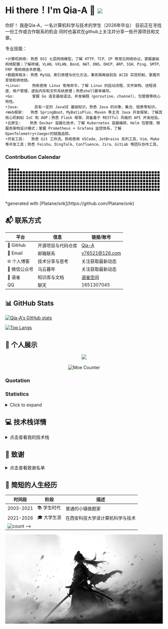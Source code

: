 # Hi there！I'm Qia-A 👋 <img src="https://github.com/laixintao/laixintao/blob/master/assets/wave.gif" width="29px">

<!--
**Qia-A/Qia-A** is a ✨ _special_ ✨ repository because its `README.md` (this file) appears on AHUA-Official GitHub profile.

- 🫡 I am a student of Xi 'an University of Science and Technology and will graduate in 2026.

- 📚️ I'm currently studying some back-end and monolithic architecture projects.

- 👯 I also want to find some interesting projects that I have completed in collaboration ...

- 🤔 I'm looking for a suitable job to help ...  

- ⚡ Fun fact: I am super handsome...
  -->

  你好！ 我是Qia-A，一名计算机科学与技术的学生（2026年毕业） 目前正在寻找一份工作或合作联系的机会  同时也喜欢在github上关注并分享一些开源项目和文章。

  专业技能：


 	•计算机网络: 熟悉 OSI 七层网络模型，了解 HTTP、TCP、IP 等常见网络协议，掌握基础网络配置；了解桥接、VLAN、VXLAN、Bond、NAT、DNS、DHCP、ARP、SSH、Ping、SMTP、FRP 等网络技术原理。
 	•数据库相关: 熟悉 MySQL 索引原理与优化方法，事务隔离级别及 ACID 实现机制，掌握共享锁和排他锁。
 	•Linux:     熟练使用 Linux 常用命令，了解 Linux 的启动流程、文件架构、进程调度、用户管理、虚拟内存和文件系统原理；熟悉shell脚本编写。
 	•Go:        掌握 Go 语言基础语法、并发编程（goroutine、channel）、包管理等核心特性。
 	•Java:       具有一定的 JavaSE 基础知识，熟悉 Java 的对象、集合、链表等知识。
 	•Web框架:   熟悉 SpringBoot、MyBatisPlus、Maven 等主流 Java 开发框架，了解其核心机制如 IoC 和 AOP；熟悉 Flask 框架，具备基于 RESTful 风格的 API 开发经验。
 	•云原生:    熟悉 Docker 容器化技术，了解 Kubernetes 容器编排、Helm 包管理、微服务架构设计模式；掌握 Prometheus + Grafana 监控体系，了解 OpenTelemetry+Jaeger的链路追踪。
 	•开发工具:   熟悉 Git 工作流，熟练使用 VSCode、JetBrains 系列工具、Vim、Make 等开发工具；熟悉 Feishu、DingTalk、Confluence、Jira、GitLab 等团队协作工具。

### Contribution Calendar

<!--https://raw.githubusercontent.com/Qia-A/Qia-A/output/github-contribution-grid-snake.svg" alt="snake gif" width="100%" 
https://github.com/AHUA-Official/AHUA-Official/blob/snk/github-contribution-grid-snake.svg -->

<picture>
  <source media="(prefers-color-scheme: dark)" srcset="https://raw.githubusercontent.com/Qia-A/Qia-A/refs/heads/snk/github-contribution-grid-snake-dark.svg">
  <source media="(prefers-color-scheme: light)" srcset="https://raw.githubusercontent.com/Qia-A/Qia-A/refs/heads/snk/github-contribution-grid-snake.svg">
  <img alt="github contribution grid snake animation" src="https://raw.githubusercontent.com/Qia-A/Qia-A/refs/heads/snk/github-contribution-grid-snake.svg">
</picture>
*generated with [Platane/snk](https://github.com/Platane/snk)

## 📬 联系方式

| 平台          | 信息               | 链接/账号                                                 |
| ------------- | ------------------ | --------------------------------------------------------- |
| 🐙 GitHub     | 开源项目与代码仓库 | [Qia-A](https://github.com/Qia-A)            |
| 📧 Email      | 邮箱联系           | [y76521@126.com](mailto:y76521@126.com)    |
| 🌐 个人博客   | 技术分享与思考     | 关注获取最新动态  |
| 📱 微信公众号 | 乌云暮年 | 关注获取最新动态                                          |
| 📝 语雀       | 知识库与文档       | [语雀空间](https://www.yuque.com/u26059954/nzh32x) |
| QQ           |  	聊天						| 1651307045 |

## 📊 GitHub Stats

[![Qia-A's GitHub stats](https://github-readme-stats.vercel.app/api?username=Qia-A&theme=radical)](https://github.com/Qia-A/github-readme-stats)

[![Top Langs](https://github-readme-stats.vercel.app/api/top-langs/?username=Qia-A&theme=radical)](https://github.com/Qia-A/github-readme-stats)

## 🎨 个人展示

<div align="center">

<img src="https://cardivo.vercel.app/api?name=Qia-A&description=你好，我是西安科技大学计算机科学与技术专业的一名学生，对Java、Linux、算法、设计模式、大型项目、AI深度学习方面有一定兴趣。&image=https://avatars.githubusercontent.com/Qia-A&backgroundColor=%23ecf0f1&github=Qia-A&pattern=leaf&colorPattern=%23eaeaea"/>

![Moe Counter](https://count.getloli.com/get/@AHUA-Official)

</div>

### Quotation

<!--
<details>
<summary>Click to expand</summary>

Sometimes government export control regulations and trade sanctions can constrain our freedom to distribute copies of programs or contribute to projects internationally.  Software developers do not have the power to eliminate or override these restrictions, but what we can and must do is refuse to impose them as conditions of use or development of the program.  In this way, the restrictions will not affect activities and people outside the jurisdictions of these governments. Thus, we never require contributors to obedience to any nontrivial export regulations as a condition of exercising any of the essential freedoms. We will never proactively ban contributors from any country or region due to government export control regulations or trade sanctions unless we are under severe duress.

<a href="https://u.fsf.org/friendspring19"><img src="https://static.fsf.org/nosvn/images/badges/Spring19-dark-age.png" alt="Double the movement"></a>

> 正如我们享受他人的发明带来的巨大便利一样，我们也应该乐于有机会让自己的发明为他人服务，而且我们应该免费并慷慨地这么做。
>
> As we enjoy great advantages from the inventions of others, we should be glad of an opportunity to serve others by any invention of ours, and this we should do freely and generously.
>
> [Benjamin Franklin](https://www.gnu.org/home.en.html)

> 我们希望有一天，那些设置障碍使自己的人民与世界隔离、使人民互相隔离的政府，将认识到他们这么做不但伤害自己的利益，也伤害自己公民和全人类的权利。
>
> We hope that one day, governments who build barriers to disconnect their people from the world and each other will recognize that they are acting against their own interests, as well as the rights of their citizens and all humanity.
>
> [Improving Our Policies as We Continue to Enable Global Collaboration](https://blog.zoom.us/improving-our-policies-as-we-continue-to-enable-global-collaboration/)

> 我们支持软件用户的自由，因为我们坚信这是每个用户应得的。有了这些自由，软件用户，无论是个人还是集体，都可以掌控所运行的软件，并决定这些程序如何为自己服务。如果一个软件令用户失去了这种控制权，我们则称它为"非自由"的，或"专有"的程序。与自由软件相反，非自由软件会操控它的用户，而软件的开发者则掌控着软件。这使得非自由软件成为了非正义力量的帮凶。
>
> We campaign for these freedoms because everyone deserves them. With these freedoms, the users (both individually and collectively) control the program and what it does for them. When users don't control the program, we call it a "nonfree" or "proprietary" program. The nonfree program controls the users, and the developer controls the program; this makes the program an instrument of unjust power. 
>
> [What is Free Software?](https://www.gnu.org/philosophy/free-sw.en.html)

</details>
  -->

### Statistics

<details>
<summary>Click to expand</summary>

[![SunsetMkt's GitHub stats](https://github-readme-stats.vercel.app/api?username=AHUA-Official&show_icons=true&show=reviews,discussions_started,discussions_answered,prs_merged,prs_merged_percentage&theme=transparent)](https://github.com/anuraghazra/github-readme-stats)

[![Top Langs](https://github-readme-stats.vercel.app/api/top-langs/?username=AHUA-Official&langs_count=8&layout=donut&hide=html,css,fluent,scss,stylus&theme=transparent)](https://github.com/anuraghazra/github-readme-stats)

<!--[![GitHub Streak](https://streak-stats.demolab.com?user=AHUA-Official&theme=transparent)](https://git.io/streak-stats) -->

<!--<a href="https://gitroll.io/profile/up0e9TqeuU8RIZdY0PYx07zrDEXi2" target="_blank"><img src="https://gitroll.io/api/badges/profiles/v1/up0e9TqeuU8RIZdY0PYx07zrDEXi2" alt="GitRoll Profile Badge"/></a>
-->

![Moe Counter](https://count.getloli.com/get/@AHUA-Official)

![](https://hit.yhype.me/github/profile?user_id=26019675)

</details>

## 💻 技术栈详情

<details>
<summary>点击查看我的技术栈</summary>

*以下是我接触过的众多技术列表，但这并不意味着任何级别的知识、熟练程度或可用性。*

### 熟悉的 Language & Tool

<div>
<img src="https://cdn.jsdelivr.net/gh/devicons/devicon@latest/icons/linux/linux-original.svg" width="40" height="40" />
<img src="https://cdn.jsdelivr.net/gh/devicons/devicon@latest/icons/docker/docker-original-wordmark.svg" width="40" height="40" />
<img src="https://cdn.jsdelivr.net/gh/devicons/devicon@latest/icons/python/python-original-wordmark.svg" width="40" height="40" />
<img src="https://cdn.jsdelivr.net/gh/devicons/devicon@latest/icons/pycharm/pycharm-original.svg" width="40" height="40" />
<img src="https://cdn.jsdelivr.net/gh/devicons/devicon@latest/icons/spring/spring-original-wordmark.svg" width="40" height="40" />
<img src="https://cdn.jsdelivr.net/gh/devicons/devicon@latest/icons/vim/vim-original.svg" width="40" height="40" />
<img src="https://cdn.jsdelivr.net/gh/devicons/devicon@latest/icons/redis/redis-original-wordmark.svg" width="40" height="40"/>
<img src="https://cdn.jsdelivr.net/gh/devicons/devicon@latest/icons/java/java-original-wordmark.svg" width="40" height="40"/>
<img src="https://cdn.jsdelivr.net/gh/devicons/devicon@latest/icons/mysql/mysql-original.svg" width="40" height="40"/>
<img src="https://cdn.jsdelivr.net/gh/devicons/devicon@latest/icons/flask/flask-original-wordmark.svg" width="40" height="40"/>
<img src="https://cdn.jsdelivr.net/gh/devicons/devicon@latest/icons/bash/bash-original.svg" width="40" height="40"/>
<img src="https://cdn.jsdelivr.net/gh/devicons/devicon@latest/icons/nginx/nginx-original.svg" width="40" height="40" />   
<img src="https://cdn.jsdelivr.net/gh/devicons/devicon@latest/icons/git/git-original-wordmark.svg" width="40" height="40" /> 
<img src="https://cdn.jsdelivr.net/gh/devicons/devicon@latest/icons/centos/centos-original-wordmark.svg" width="40" height="40" />   
<img src="https://cdn.jsdelivr.net/gh/devicons/devicon@latest/icons/markdown/markdown-original.svg" width="40" height="40" />
<img src="https://cdn.jsdelivr.net/gh/devicons/devicon@latest/icons/go/go-original.svg" width="40" height="40" />
<img src="https://cdn.jsdelivr.net/gh/devicons/devicon@latest/icons/kubernetes/kubernetes-original-wordmark.svg" width="40" height="40" />
<img src="https://cdn.jsdelivr.net/gh/devicons/devicon@latest/icons/prometheus/prometheus-original-wordmark.svg" width="40" height="40" />
<img src="https://cdn.jsdelivr.net/gh/devicons/devicon@latest/icons/grafana/grafana-original-wordmark.svg" width="40" height="40" />
<img src="https://cdn.jsdelivr.net/gh/devicons/devicon@latest/icons/opentelemetry/opentelemetry-original-wordmark.svg" width="40" height="40" />
</div>

### 项目中使用过的语言和工具

<div>
<img src="https://cdn.jsdelivr.net/gh/devicons/devicon@latest/icons/postgresql/postgresql-original.svg" width="40" height="40" />
<img src="https://cdn.jsdelivr.net/gh/devicons/devicon@latest/icons/jetbrains/jetbrains-original.svg" width="40" height="40" />
<img src="https://cdn.jsdelivr.net/gh/devicons/devicon@latest/icons/jira/jira-original-wordmark.svg" width="40" height="40" />
<img src="https://cdn.jsdelivr.net/gh/devicons/devicon@latest/icons/opensuse/opensuse-original-wordmark.svg" width="40" height="40"/>
<img src="https://cdn.jsdelivr.net/gh/devicons/devicon@latest/icons/ubuntu/ubuntu-original-wordmark.svg" width="40" height="40" />
<img src="https://cdn.jsdelivr.net/gh/devicons/devicon@latest/icons/ssh/ssh-original-wordmark.svg" width="40" height="40" />
<img src="https://cdn.jsdelivr.net/gh/devicons/devicon@latest/icons/sqlite/sqlite-original-wordmark.svg" width="40" height="40" />
<img src="https://cdn.jsdelivr.net/gh/devicons/devicon@latest/icons/rockylinux/rockylinux-original-wordmark.svg" width="40" height="40" />
<img src="https://cdn.jsdelivr.net/gh/devicons/devicon@latest/icons/redhat/redhat-original.svg" width="40" height="40" />
<img src="https://cdn.jsdelivr.net/gh/devicons/devicon@latest/icons/jenkins/jenkins-original.svg" width="40" height="40" />   
<img src="https://cdn.jsdelivr.net/gh/devicons/devicon@latest/icons/matplotlib/matplotlib-original.svg" width="40" height="40" />
<img src="https://cdn.jsdelivr.net/gh/devicons/devicon@latest/icons/maven/maven-original-wordmark.svg" width="40" height="40" />
<img src="https://cdn.jsdelivr.net/gh/devicons/devicon@latest/icons/mariadb/mariadb-original.svg" width="40" height="40" />
<img src="https://cdn.jsdelivr.net/gh/devicons/devicon@latest/icons/awk/awk-original-wordmark.svg" width="40" height="40" />
<img src="https://cdn.jsdelivr.net/gh/devicons/devicon@latest/icons/aarch64/aarch64-original.svg" width="40" height="40" />
<img src="https://cdn.jsdelivr.net/gh/devicons/devicon@latest/icons/latex/latex-original.svg" width="40" height="40" />
<img src="https://cdn.jsdelivr.net/gh/devicons/devicon@latest/icons/stackoverflow/stackoverflow-original-wordmark.svg" width="40" height="40" />
<img src="https://cdn.jsdelivr.net/gh/devicons/devicon@latest/icons/tortoisegit/tortoisegit-original.svg" width="40" height="40" />
<img src="https://cdn.jsdelivr.net/gh/devicons/devicon@latest/icons/neo4j/neo4j-original-wordmark.svg" width="40" height="40" />  
<img src="https://cdn.jsdelivr.net/gh/devicons/devicon@latest/icons/gcc/gcc-original.svg" width="40" height="40" />
<img src="https://cdn.jsdelivr.net/gh/devicons/devicon@latest/icons/elasticsearch/elasticsearch-original-wordmark.svg" width="40" height="40" />
<img src="https://cdn.jsdelivr.net/gh/devicons/devicon@latest/icons/debian/debian-original-wordmark.svg" width="40" height="40" />  
<img src="https://cdn.jsdelivr.net/gh/devicons/devicon@latest/icons/tomcat/tomcat-original-wordmark.svg" width="40" height="40" />
<img src="https://cdn.jsdelivr.net/gh/devicons/devicon@latest/icons/wordpress/wordpress-original.svg" width="40" height="40" />
<img src="https://cdn.jsdelivr.net/gh/devicons/devicon@latest/icons/windows11/windows11-original.svg" width="40" height="40" />
<img src="https://cdn.jsdelivr.net/gh/devicons/devicon@latest/icons/vsphere/vsphere-original-wordmark.svg" width="40" height="40"/>
<img src="https://cdn.jsdelivr.net/gh/devicons/devicon@latest/icons/pytest/pytest-original-wordmark.svg" width="40" height="40"/>
<img src="https://cdn.jsdelivr.net/gh/devicons/devicon@latest/icons/ohmyzsh/ohmyzsh-original.svg" width="40" height="40" />
<img src="https://cdn.jsdelivr.net/gh/devicons/devicon@latest/icons/dbeaver/dbeaver-original.svg" width="40" height="40" />
<img src="https://cdn.jsdelivr.net/gh/devicons/devicon@latest/icons/oauth/oauth-original.svg" width="40" height="40" />
<img src="https://cdn.jsdelivr.net/gh/devicons/devicon@latest/icons/numpy/numpy-original-wordmark.svg" width="40" height="40" />
<img src="https://cdn.jsdelivr.net/gh/devicons/devicon@latest/icons/npm/npm-original-wordmark.svg" width="40" height="40" />
<img src="https://cdn.jsdelivr.net/gh/devicons/devicon@latest/icons/notion/notion-original.svg" width="40" height="40" />
<img src="https://cdn.jsdelivr.net/gh/devicons/devicon@latest/icons/github/github-original-wordmark.svg" width="40" height="40" />
<img src="https://cdn.jsdelivr.net/gh/devicons/devicon@latest/icons/gitlab/gitlab-original-wordmark.svg" width="40" height="40" />
<img src="https://cdn.jsdelivr.net/gh/devicons/devicon@latest/icons/hugo/hugo-original-wordmark.svg" width="40" height="40" />
</div>

### 想要学习的 Language & Tool

<div>
<img src="https://cdn.jsdelivr.net/gh/devicons/devicon@latest/icons/vuejs/vuejs-original.svg" width="40" height="40" />
<img src="https://cdn.jsdelivr.net/gh/devicons/devicon@latest/icons/yarn/yarn-original.svg" width="40" height="40" />
<img src="https://cdn.jsdelivr.net/gh/devicons/devicon@latest/icons/selenium/selenium-original.svg" width="40" height="40" />
<img src="https://cdn.jsdelivr.net/gh/devicons/devicon@latest/icons/graphql/graphql-plain-wordmark.svg" width="40" height="40" />
<img src="https://cdn.jsdelivr.net/gh/devicons/devicon@latest/icons/goland/goland-plain-wordmark.svg" width="40" height="40" />
<img src="https://cdn.jsdelivr.net/gh/devicons/devicon@latest/icons/html5/html5-original-wordmark.svg" width="40" height="40" />
<img src="https://cdn.jsdelivr.net/gh/devicons/devicon@latest/icons/lua/lua-plain.svg" width="40" height="40" />
<img src="https://cdn.jsdelivr.net/gh/devicons/devicon@latest/icons/openstack/openstack-original-wordmark.svg" width="40" height="40" />
</div>
<!--<--
[![My Skills](https://skillicons.dev/icons?i=ae,anaconda,androidstudio,apple,arch,arduino,atom,au,autocad,aws,azure,bash,bitbucket,blender,bootstrap,c,cs,cpp,cloudflare,codepen,css,debian,discord,bots,django,docker,dotnet,fastapi,fediverse,figma,flask,gcp,git,github,githubactions,gitlab,gmail,go,graphql,heroku,html,idea,ai,instagram,ipfs,java,js,jenkins,jquery,kali,kubernetes,latex,linkedin,linux,lua,md,mastodon,mint,mongodb,neovim,netlify,nginx,nodejs,notion,npm,obsidian,ps,php,planetscale,pnpm,powershell,pr,pycharm,py,pytorch,redhat,redis,regex,replit,sqlite,stackoverflow,selenium,svg,tensorflow,twitter,ts,ubuntu,unity,unreal,vercel,vim,visualstudio,vscode,vscodium,vue,webpack,windows,wordpress,workers&perline=15)](https://skillicons.dev)  -->

</details>

## 🙏 致谢

<details>
<summary>点击查看致谢名单</summary>

- [XUST](https://www.xust.edu.cn/) - 西安科技大学1大学是我的学校，谢谢我这么菜但我的学校还没有放弃我，也没有把我开除人籍。
- [Bitwarden](https://bitwarden.com/) - The password manager trusted by millions.
- [Cloudflare](https://www.cloudflare.com/) - Connect, protect and build everywhere.
- [Codeium](https://codeium.com/) - Excellent & free AI code completion solution.
- [Free Software Foundation](https://www.fsf.org/) & [GNU Operating System](https://www.gnu.org/home.en.html)
- [NameSilo](https://www.namesilo.com/domain/search-domains?rid=d0b7e93ym) - Trusted domain name registrar.
- [语雀](https://www.yuque.com/) - 语雀很好用
- [GitHub](https://github.com/) - GitHub上面有很多高质量的项目来着
- [AI工具集](https://openai.com/) - OpenAI、Claude、Gemini、DeepSeek、Kimi，没你们我写不出文档

</details>

## 📖 简短的人生经历

| 时间段                                                           | 阶段        | 描述                           |
| ---------------------------------------------------------------- | ----------- | ------------------------------ |
| 2003-2021                                                      | 📚 学生时代 | 普通的小镇做题家               |
| 2021-2026                                                       | 🎓 大学生涯 | 在西安科技大学读计算机科学与技术 |
| ![count](https://profile-counter.glitch.me/lxl66566/count.svg) --> |             |                                |

![屏幕截图 2023-09-28 160238](https://github.com/Qia-A/Qia-A/blob/main/assets/%E5%B0%BE%E5%9B%BE.png)

